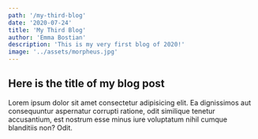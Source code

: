 ```yaml
--- 
path: '/my-third-blog' 
date: '2020-07-24' 
title: 'My Third Blog' 
author: 'Emma Bostian' 
description: 'This is my very first blog of 2020!' 
image: '../assets/morpheus.jpg'
--- 
```


## Here is the title of my blog post

Lorem ipsum dolor sit amet consectetur adipisicing elit. Ea dignissimos aut consequuntur aspernatur corrupti ratione, odit similique tenetur accusantium, est nostrum esse minus iure voluptatum nihil cumque blanditiis non? Odit.